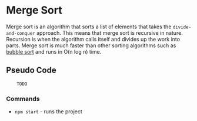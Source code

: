 # Merge Sort
Merge sort is an algorithm that sorts a list of elements that takes the `divide-and-conquer` approach. This means that merge sort is recursive in nature. Recursion is when the algorithm calls itself and divides up the work into parts. Merge sort is much faster than other sorting algorithms such as [bubble sort](https://github.com/pmcavoy89/bubble-sort) and runs in O(n log n) time. 

## Pseudo Code
```
    TODO
```

### Commands
* `npm start` - runs the project

